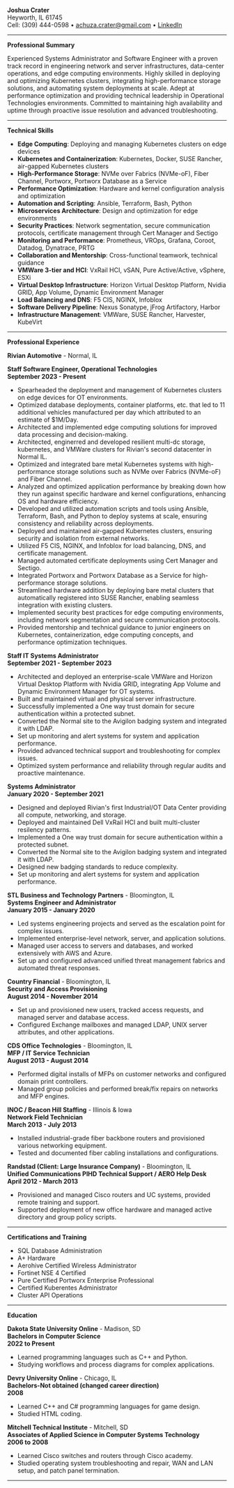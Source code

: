 **Joshua Crater**  
Heyworth, IL 61745  
Cell: (309) 444-0598 • achuza.crater@gmail.com • [LinkedIn](http://bit.ly/2lTHMoo)

---

**Professional Summary**

Experienced Systems Administrator and Software Engineer with a proven track record in engineering network and server infrastructures, data-center operations, and edge computing environments. Highly skilled in deploying and optimizing Kubernetes clusters, integrating high-performance storage solutions, and automating system deployments at scale. Adept at performance optimization and providing technical leadership in Operational Technologies environments. Committed to maintaining high availability and uptime through proactive issue resolution and advanced troubleshooting. 

---

**Technical Skills**

- **Edge Computing**: Deploying and managing Kubernetes clusters on edge devices
- **Kubernetes and Containerization**: Kubernetes, Docker, SUSE Rancher, air-gapped Kubernetes clusters
- **High-Performance Storage**: NVMe over Fabrics (NVMe-oF), Fiber Channel, Portworx, Portworx Database as a Service
- **Performance Optimization**: Hardware and kernel configuration analysis and optimization
- **Automation and Scripting**: Ansible, Terraform, Bash, Python
- **Microservices Architecture**: Design and optimization for edge environments
- **Security Practices**: Network segmentation, secure communication protocols, certificate management through Cert Manager and Sectigo
- **Monitoring and Performance**: Prometheus, VROps, Grafana, Coroot, Datadog, Dynatrace, PRTG
- **Collaboration and Mentorship**: Cross-functional teamwork, technical guidance
- **VMWare 3-tier and HCI**: VxRail HCI, vSAN, Pure Active/Active, vSphere, ESXi
- **Virtual Desktop Infrastructure**: Horizon Virtual Desktop Platform, Nvidia GRID, App Volume, Dynamic Environment Manager
- **Load Balancing and DNS**: F5 CIS, NGINX, Infoblox
- **Software Delivery Pipeline**: Nexus Sonatype, jFrog Artifactory, Harbor
- **Infrastructure Management**: VMWare, SUSE Rancher, Harvester, KubeVirt

---

**Professional Experience**

**Rivian Automotive** - Normal, IL  

**Staff Software Engineer, Operational Technologies**  
**September 2023 - Present**

- Spearheaded the deployment and management of Kubernetes clusters on edge devices for OT environments.
- Optimized database deployments, container platforms, etc. that led to 11 additional vehicles manufactured per day which attributed to an estimate of $1M/Day.
- Architected and implemented edge computing solutions for improved data processing and decision-making.
- Architected, enginerred and developed resilient multi-dc storage, kubernetes, and VMWare clusters for Rivian's second datacenter in Normal IL. 
- Optimized and integrated bare metal Kubernetes systems with high-performance storage solutions such as NVMe over Fabrics (NVMe-oF) and Fiber Channel.
- Analyzed and optimized application performance by breaking down how they run against specific hardware and kernel configurations, enhancing OS and hardware efficiency.
- Developed and utilized automation scripts and tools using Ansible, Terraform, Bash, and Python to deploy systems at scale, ensuring consistency and reliability across deployments.
- Deployed and maintained air-gapped Kubernetes clusters, ensuring security and isolation from external networks.
- Utilized F5 CIS, NGINX, and Infoblox for load balancing, DNS, and certificate management.
- Managed automated certificate deployments using Cert Manager and Sectigo.
- Integrated Portworx and Portworx Database as a Service for high-performance storage solutions.
- Streamlined hardware addition by deploying bare metal clusters that automatically registered into SUSE Rancher, enabling seamless integration with existing clusters.
- Implemented security best practices for edge computing environments, including network segmentation and secure communication protocols.
- Provided mentorship and technical guidance to junior engineers on Kubernetes, containerization, edge computing concepts, and performance optimization techniques.

**Staff IT Systems Administrator**  
**September 2021 - September 2023**

- Architected and deployed an enterprise-scale VMWare and Horizon Virtual Desktop Platform with Nvidia GRID, integrating App Volume and Dynamic Environment Manager for OT systems.
- Built and maintained virtual and physical server infrastructure.
- Successfully implemented a One way trust domain for secure authentication within a protected subnet.
- Converted the Normal site to the Avigilon badging system and integrated it with LDAP.
- Set up monitoring and alert systems for system and application performance.
- Provided advanced technical support and troubleshooting for complex issues.
- Optimized system performance and reliability through regular audits and proactive maintenance.

**Systems Administrator**  
**January 2020 - September 2021**

- Designed and deployed Rivian's first Industrial/OT Data Center providing all compute, networking, and storage.
- Deployed and maintained Dell VxRail HCI and built multi-cluster resilency patterns.  
- Implemented a One way trust domain for secure authentication within a protected subnet.
- Converted the Normal site to the Avigilon badging system and integrated it with LDAP.
- Designed new badging standards to reduce complexity.
- Set up monitoring and alert systems for system and application performance.

**STL Business and Technology Partners** - Bloomington, IL  
**Systems Engineer and Administrator**  
**January 2015 - January 2020**

- Led systems engineering projects and served as the escalation point for complex issues.
- Implemented enterprise-level network, server, and application solutions.
- Managed user access to servers and databases, and worked extensively with AWS and Azure.
- Set up and configured advanced unified threat management fabrics and automated threat responses.

**Country Financial** - Bloomington, IL  
**Security and Access Provisioning**  
**August 2014 - November 2014**

- Set up and provisioned new users, tracked access requests, and managed server and database access.
- Configured Exchange mailboxes and managed LDAP, UNIX server attributes, and other applications.

**CDS Office Technologies** - Bloomington, IL  
**MFP / IT Service Technician**  
**August 2013 - August 2014**

- Performed digital installs of MFPs on customer networks and configured domain print controllers.
- Managed group policies and performed break/fix repairs on networks and MFP engines.

**INOC / Beacon Hill Staffing** - Illinois & Iowa  
**Network Field Technician**  
**March 2013 - July 2013**

- Installed industrial-grade fiber backbone routers and provisioned various networking equipment.
- Tested and documented fiber cabling installations and configurations.

**Randstad (Client: Large Insurance Company)** - Bloomington, IL  
**Unified Communications PIHD Technical Support / AERO Help Desk**  
**April 2012 - March 2013**

- Provisioned and managed Cisco routers and UC systems, provided remote training and support.
- Supported deployment of new office hardware and managed active directory and group policy scripts.

---

**Certifications and Training**

- SQL Database Administration
- A+ Hardware
- Aerohive Certified Wireless Administrator
- Fortinet NSE 4 Certified
- Pure Certified Portworx Enterprise Professional
- Certified Kuberentes Administrator
- Cluster API Operations

---

**Education**

**Dakota State University Online** - Madison, SD  
**Bachelors in Computer Science**  
**2022 to Present**

- Learned programming languages such as C++ and Python.
- Studying workflows and process diagrams for complex applications.

**Devry University Online** - Chicago, IL  
**Bachelors-Not obtained (changed career direction)**  
**2008**

- Learned C++ and C# programming languages for game design.
- Studied HTML coding.

**Mitchell Technical Institute** - Mitchell, SD  
**Associates of Applied Science in Computer Systems Technology**  
**2006 to 2008**

- Learned Cisco switches and routers through Cisco academy.
- Studied operating system troubleshooting and repair, WAN and LAN setup, and patch panel termination.

---
